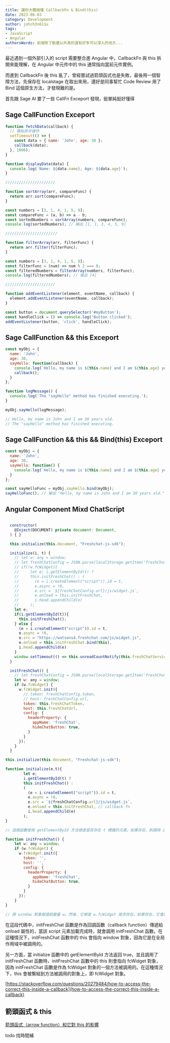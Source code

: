 ```yaml
---
title: 讓你大概搞懂 CallbackFn & Bind(this)
date: 2023-06-03
category: Development
author: johch3n611u
tags:
- JavaScript
- Angular
authorsWords: 前端除了動畫以外真的還有好多可以深入的地方...
---
```


最近遇到一個外部引入的 script 需要整合進 Angular 中，CallbackFn 與 this 拆開來能理解，在 Angular 中元件中的 this 通常指向當前元件實例。

而進到 CallbackFn 後 this 亂了，曾經嘗試過箭頭函式也是失敗，最後用一個智障方法，先保存在 localstage 在取出來用，還好是同事幫忙 Code Review 用了 Bind 這個原生方法，才發現難的是。

首先跟 Sage AI 要了一些 CallFn Exceport 發現，挺單純挺好懂得

## Sage CallFunction Exceport

```js
function fetchData(callback) {
  // 模拟异步操作
  setTimeout(() => {
    const data = { name: 'John', age: 30 };
    callback(data);
  }, 1000);
}

function displayData(data) {
  console.log(`Name: ${data.name}, Age: ${data.age}`);
}

//////////////////////

function sortArray(arr, compareFunc) {
  return arr.sort(compareFunc);
}

const numbers = [3, 1, 4, 1, 5, 9];
const compareFunc = (a, b) => a - b;
const sortedNumbers = sortArray(numbers, compareFunc);
console.log(sortedNumbers); // 输出 [1, 1, 3, 4, 5, 9]

///////////////////////

function filterArray(arr, filterFunc) {
  return arr.filter(filterFunc);
}

const numbers = [3, 1, 4, 1, 5, 9];
const filterFunc = (num) => num % 2 === 0;
const filteredNumbers = filterArray(numbers, filterFunc);
console.log(filteredNumbers); // 输出 [4]

//////////////////////

function addEventListener(element, eventName, callback) {
  element.addEventListener(eventName, callback);
}

const button = document.querySelector('#myButton');
const handleClick = () => console.log('Button clicked');
addEventListener(button, 'click', handleClick);
```

## Sage CallFunction && this Exceport

```js
const myObj = {
  name: 'John',
  age: 30,
  sayHello: function(callback) {
    console.log(`Hello, my name is ${this.name} and I am ${this.age} years old.`);
    callback();
  }
};

function logMessage() {
  console.log('The "sayHello" method has finished executing.');
}

myObj.sayHello(logMessage);

// Hello, my name is John and I am 30 years old.
// The "sayHello" method has finished executing.
```

## Sage CallFunction && this && Bind(this) Exceport

```js
const myObj = {
  name: 'John',
  age: 30,
  sayHello: function() {
    console.log(`Hello, my name is ${this.name} and I am ${this.age} years old.`);
  }
};

const sayHelloFunc = myObj.sayHello.bind(myObj);
sayHelloFunc(); // 输出 "Hello, my name is John and I am 30 years old."
```

## Angular Component Mixd ChatScript

```js

  constructor(
    @Inject(DOCUMENT) private document: Document,
  ) { }

  this.initialize(this.document, "Freshchat-js-sdk");

  initialize(i, t) {
    // let w: any = window;
    // let freshChatConfig = JSON.parse(localStorage.getItem('freshChatConfig'));
    // if(!w.fcWidget){
    //     let e; i.getElementById(t) ?
    //     this.initFreshChat() : (
    //       (e = i.createElement("script")).id = t,
    //       e.async = !0,
    //       e.src = `${freshChatConfig.url}/js/widget.js`,
    //       e.onload = this.initFreshChat,
    //       i.head.appendChild(e)
    //     );
    let e;
    if(i.getElementById(t)){
      this.initFreshChat();
    } else {
      (e = i.createElement("script")).id = t,
      e.async = !0,
      e.src = "https://watsons4.freshchat.com/js/widget.js",
      e.onload = this.initFreshChat.bind(this),
      i.head.appendChild(e)
    }
    window.setTimeout(() => this.unreadCountNotify(this.freshChatService), 3000);
  }

  initFreshChat() {
    // let freshChatConfig = JSON.parse(localStorage.getItem('freshChatConfig'));
    let w: any = window;
    if (w.fcWidget) {
      w.fcWidget.init({
        // token: freshChatConfig.token,
        // host: freshChatConfig.url,
        token: this.freshChatToken,
        host: this.freshChatUrl,
        config: {
          headerProperty: {
            appName: 'freshChat',
            hideChatButton: true,
          }
        }
      });
    }
  }
```

```js
this.initialize(this.document, "Freshchat-js-sdk");

function initialize(e,t){
        let e; 
        i.getElementById(t) ? 
        this.initFreshChat() : 
        (
          (e = i.createElement("script")).id = t,
          e.async = !0,
          e.src = `${freshChatConfig.url}/js/widget.js`,
          e.onload = this.initFreshChat, // callback fn
          i.head.appendChild(e)
        );
}

// 這個函數使用 getElementById 方法檢查是否存在 t 標識的元素。如果存在，則調用 initFreshChat 函数；否則，它會創建一個新的 script 元素，設置其 id、async 屬性和 src 屬性為指定的 URL，並將其添加到 head 元素中。當這個 script 元素完成加載時，它會調用 initFreshChat 函数。

function initFreshChat() {
    let w: any = window;
    if (w.fcWidget) {
      w.fcWidget.init({
        token: '',
        host: '',
        config: {
          headerProperty: {
            appName: 'freshChat',
            hideChatButton: true,
          }
        }
      });
    }
}

// 將 window 對象賦值給變量 w。然後，它檢查 w.fcWidget 是否存在。如果存在，它會調用 fcWidget.init 方法，並傳遞一個包含 token、host 和 config 屬性的對象。在此示例中，config 對象包含一個名為 headerProperty 的屬性，該屬性又包含兩個屬性：appName 和 hideChatButton，分別設置為 'freshChat' 和 true。這些屬性用於配置 Freshchat widget 的外觀和行為。
```

在這段代碼中，initFreshChat 函數是作為回調函數（callback function）傳遞給 onload 屬性的，當該 script 元素加載完成時，就會調用 initFreshChat 函數。在這種情況下，initFreshChat 函數中的 this 會指向 window 對象，因為它是在全局作用域中被調用的。

另一方面，當 initialize 函數中的 getElementById 方法返回 true，並且調用了 initFreshChat 函數時，initFreshChat 函數中的 this 則會指向 fcWidget 對象，因為 initFreshChat 函數是作為 fcWidget 對象的一個方法被調用的。在這種情況下，this 會被繫結到方法被調用的對象上，即 fcWidget 對象。

[https://stackoverflow.com/questions/20279484/how-to-access-the-correct-this-inside-a-callback](how-to-access-the-correct-this-inside-a-callback)

## 箭頭函式 & this

[箭頭函式（arrow function）和它對 this 的影響](https://pjchender.dev/javascript/js-arrow-function/)

todo 找時間補
